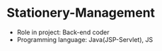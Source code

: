 # Stationery-Management
- Role in project: Back-end coder
- Programming language: Java(JSP-Servlet), JS
